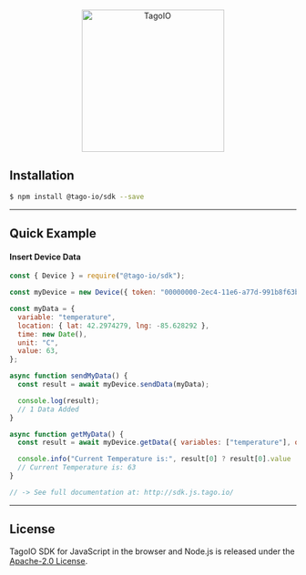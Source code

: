 <br/>
<p align="center">
  <img src="https://assets.tago.io/tagoio/sdk.png" width="250px" alt="TagoIO"></img>
</p>

## Installation

```bash
$ npm install @tago-io/sdk --save
```

___

## Quick Example
#### Insert Device Data
``` javascript
const { Device } = require("@tago-io/sdk");

const myDevice = new Device({ token: "00000000-2ec4-11e6-a77d-991b8f63b767" });

const myData = {
  variable: "temperature",
  location: { lat: 42.2974279, lng: -85.628292 },
  time: new Date(),
  unit: "C",
  value: 63,
};

async function sendMyData() {
  const result = await myDevice.sendData(myData);

  console.log(result);
  // 1 Data Added
}

async function getMyData() {
  const result = await myDevice.getData({ variables: ["temperature"], query: "last_item" });

  console.info("Current Temperature is:", result[0] ? result[0].value : "N/A");
  // Current Temperature is: 63
}

// -> See full documentation at: http://sdk.js.tago.io/
```

___

## License

TagoIO SDK for JavaScript in the browser and Node.js is released under the [Apache-2.0 License](https://github.com/tago-io/tago-sdk-js/blob/master/LICENSE.md).
